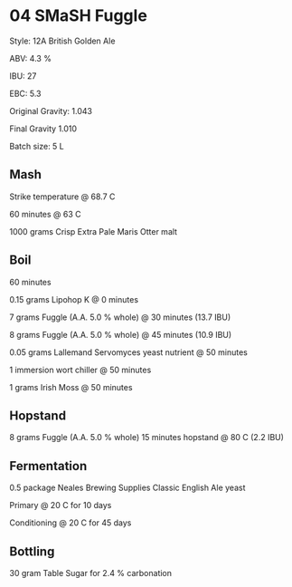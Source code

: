 # 04 SMaSH Fuggle

Style: 12A British Golden Ale

ABV: 4.3 %

IBU: 27

EBC: 5.3

Original Gravity: 1.043

Final Gravity 1.010

Batch size: 5 L

## Mash

Strike temperature @ 68.7 C

60 minutes @ 63 C

1000 grams Crisp Extra Pale Maris Otter malt

## Boil

60 minutes

0.15 grams Lipohop K @ 0 minutes

7 grams Fuggle (A.A. 5.0 % whole) @ 30 minutes (13.7 IBU)

8 grams Fuggle (A.A. 5.0 % whole) @ 45 minutes (10.9 IBU)

0.05 grams Lallemand Servomyces yeast nutrient @ 50 minutes

1 immersion wort chiller @ 50 minutes

1 grams Irish Moss @ 50 minutes

## Hopstand

8 grams Fuggle (A.A. 5.0 % whole) 15 minutes hopstand @ 80 C (2.2 IBU)

## Fermentation

0.5 package Neales Brewing Supplies Classic English Ale yeast

Primary @ 20 C for 10 days

Conditioning @ 20 C for 45 days

## Bottling

30 gram Table Sugar for 2.4 % carbonation
